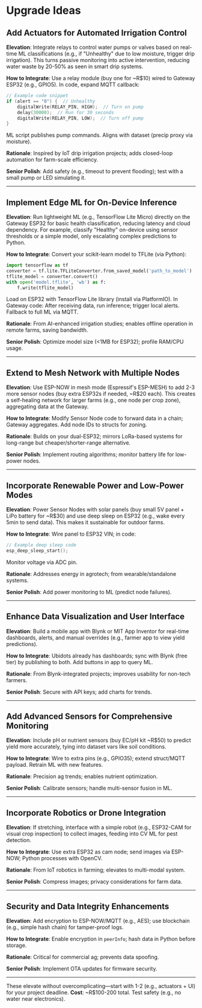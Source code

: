 # Upgrade Ideas

## Add Actuators for Automated Irrigation Control

**Elevation**: Integrate relays to control water pumps or valves based on real-time ML classifications (e.g., if "Unhealthy" due to low moisture, trigger drip irrigation). This turns passive monitoring into active intervention, reducing water waste by 20-50% as seen in smart drip systems.

**How to Integrate**: Use a relay module (buy one for ~R$10) wired to Gateway ESP32 (e.g., GPIO5). In code, expand MQTT callback:

```cpp
// Example code snippet
if (alert == "0") {  // Unhealthy
    digitalWrite(RELAY_PIN, HIGH);  // Turn on pump
    delay(30000);  // Run for 30 seconds
    digitalWrite(RELAY_PIN, LOW);  // Turn off pump
}
```

ML script publishes pump commands. Aligns with dataset (precip proxy via moisture).

**Rationale**: Inspired by IoT drip irrigation projects; adds closed-loop automation for farm-scale efficiency.

**Senior Polish**: Add safety (e.g., timeout to prevent flooding); test with a small pump or LED simulating it.

---

## Implement Edge ML for On-Device Inference

**Elevation**: Run lightweight ML (e.g., TensorFlow Lite Micro) directly on the Gateway ESP32 for basic health classification, reducing latency and cloud dependency. For example, classify "Healthy" on-device using sensor thresholds or a simple model, only escalating complex predictions to Python.

**How to Integrate**: Convert your scikit-learn model to TFLite (via Python):

```python
import tensorflow as tf
converter = tf.lite.TFLiteConverter.from_saved_model('path_to_model')
tflite_model = converter.convert()
with open('model.tflite', 'wb') as f:
    f.write(tflite_model)
```

Load on ESP32 with TensorFlow Lite library (install via PlatformIO). In Gateway code: After receiving data, run inference; trigger local alerts. Fallback to full ML via MQTT.

**Rationale**: From AI-enhanced irrigation studies; enables offline operation in remote farms, saving bandwidth.

**Senior Polish**: Optimize model size (<1MB for ESP32); profile RAM/CPU usage.

---

## Extend to Mesh Network with Multiple Nodes

**Elevation**: Use ESP-NOW in mesh mode (Espressif's ESP-MESH) to add 2-3 more sensor nodes (buy extra ESP32s if needed, ~R$20 each). This creates a self-healing network for larger farms (e.g., one node per crop zone), aggregating data at the Gateway.

**How to Integrate**: Modify Sensor Node code to forward data in a chain; Gateway aggregates. Add node IDs to structs for zoning.

**Rationale**: Builds on your dual-ESP32; mirrors LoRa-based systems for long-range but cheaper/shorter-range alternative.

**Senior Polish**: Implement routing algorithms; monitor battery life for low-power nodes.

---

## Incorporate Renewable Power and Low-Power Modes

**Elevation**: Power Sensor Nodes with solar panels (buy small 5V panel + LiPo battery for ~R$30) and use deep sleep on ESP32 (e.g., wake every 5min to send data). This makes it sustainable for outdoor farms.

**How to Integrate**: Wire panel to ESP32 VIN; in code:

```cpp
// Example deep sleep code
esp_deep_sleep_start();
```

Monitor voltage via ADC pin.

**Rationale**: Addresses energy in agrotech; from wearable/standalone systems.

**Senior Polish**: Add power monitoring to ML (predict node failures).

---

## Enhance Data Visualization and User Interface

**Elevation**: Build a mobile app with Blynk or MIT App Inventor for real-time dashboards, alerts, and manual overrides (e.g., farmer app to view yield predictions).

**How to Integrate**: Ubidots already has dashboards; sync with Blynk (free tier) by publishing to both. Add buttons in app to query ML.

**Rationale**: From Blynk-integrated projects; improves usability for non-tech farmers.

**Senior Polish**: Secure with API keys; add charts for trends.

---

## Add Advanced Sensors for Comprehensive Monitoring

**Elevation**: Include pH or nutrient sensors (buy EC/pH kit ~R$50) to predict yield more accurately, tying into dataset vars like soil conditions.

**How to Integrate**: Wire to extra pins (e.g., GPIO35); extend struct/MQTT payload. Retrain ML with new features.

**Rationale**: Precision ag trends; enables nutrient optimization.

**Senior Polish**: Calibrate sensors; handle multi-sensor fusion in ML.

---

## Incorporate Robotics or Drone Integration

**Elevation**: If stretching, interface with a simple robot (e.g., ESP32-CAM for visual crop inspection) to collect images, feeding into CV ML for pest detection.

**How to Integrate**: Use extra ESP32 as cam node; send images via ESP-NOW; Python processes with OpenCV.

**Rationale**: From IoT robotics in farming; elevates to multi-modal system.

**Senior Polish**: Compress images; privacy considerations for farm data.

---

## Security and Data Integrity Enhancements

**Elevation**: Add encryption to ESP-NOW/MQTT (e.g., AES); use blockchain (e.g., simple hash chain) for tamper-proof logs.

**How to Integrate**: Enable encryption in `peerInfo`; hash data in Python before storage.

**Rationale**: Critical for commercial ag; prevents data spoofing.

**Senior Polish**: Implement OTA updates for firmware security.

---

These elevate without overcomplicating—start with 1-2 (e.g., actuators + UI) for your project deadline. **Cost**: ~R$100-200 total. Test safety (e.g., no water near electronics).